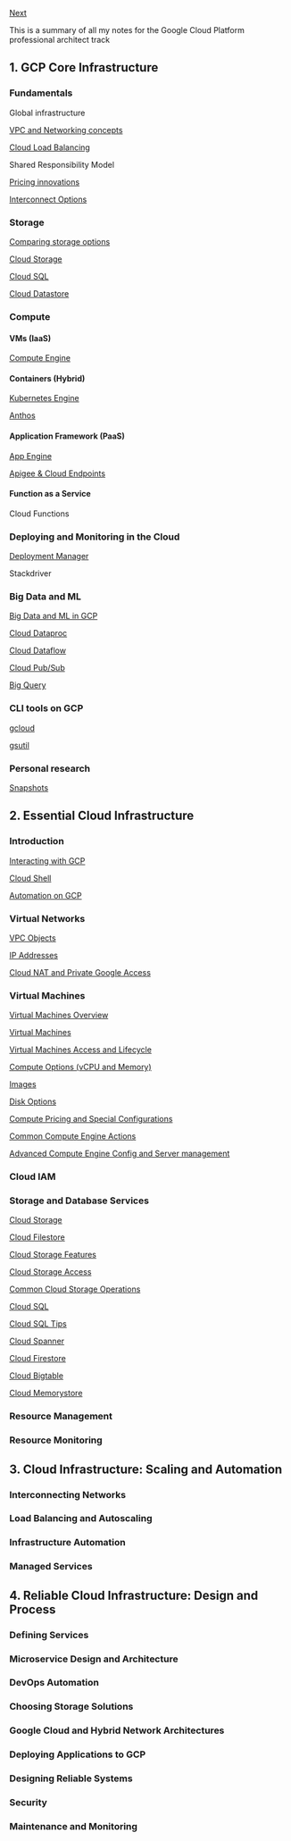 [Next](https://github.com/paulowe/gcp/blob/main/gcp-core-infrastructure/vpc-networks.md)

This is a summary of all my notes for the Google Cloud Platform professional architect track

## 1. GCP Core Infrastructure                                                                                                                                           
### Fundamentals
Global infrastructure

[VPC and Networking concepts](https://github.com/paulowe/gcp/blob/main/gcp-core-infrastructure/vpc-networks.md)

[Cloud Load Balancing](https://github.com/paulowe/gcp/blob/main/gcp-core-infrastructure/cloud-load-balancer.md)

Shared Responsibility Model

[Pricing innovations](https://github.com/paulowe/gcp/blob/main/gcp-core-infrastructure/pricing.md)

[Interconnect Options](https://github.com/paulowe/gcp/blob/main/gcp-core-infrastructure/interconnect-options.md)
### Storage
[Comparing storage options](https://github.com/paulowe/gcp/blob/main/gcp-core-infrastructure/comparing-storage-options.md) 

[Cloud Storage](https://github.com/paulowe/gcp/blob/main/gcp-core-infrastructure/storage.md)

[Cloud SQL](https://github.com/paulowe/gcp/blob/main/gcp-core-infrastructure/cloud-sql.md)

[Cloud Datastore](https://github.com/paulowe/gcp/blob/main/gcp-core-infrastructure/cloud-datastore.md)
### Compute

#### VMs (IaaS)
[Compute Engine](https://github.com/paulowe/gcp/blob/main/gcp-core-infrastructure/compute-engine.md)
#### Containers (Hybrid)
[Kubernetes Engine](https://github.com/paulowe/gcp/blob/main/gcp-core-infrastructure/kubernetes-engine.md)

[Anthos](https://github.com/paulowe/gcp/blob/main/gcp-core-infrastructure/anthos.md)  
#### Application Framework (PaaS)
[App Engine](https://github.com/paulowe/gcp/blob/main/gcp-core-infrastructure/app-engine.md)

[Apigee & Cloud Endpoints](https://github.com/paulowe/gcp/blob/main/gcp-core-infrastructure/apigee_cloud-endpoints.md)

#### Function as a Service

Cloud Functions

### Deploying and Monitoring in the Cloud
[Deployment Manager](https://github.com/paulowe/gcp/blob/main/gcp-core-infrastructure/deployment-manager.md)

Stackdriver

### Big Data and ML
[Big Data and ML in GCP](https://github.com/paulowe/gcp/blob/main/gcp-core-infrastructure/big_data_ml.md)

[Cloud Dataproc](https://github.com/paulowe/gcp/blob/main/gcp-core-infrastructure/dataproc.md)

[Cloud Dataflow](https://github.com/paulowe/gcp/blob/main/gcp-core-infrastructure/dataflow.md)

[Cloud Pub/Sub](https://github.com/paulowe/gcp/blob/main/gcp-core-infrastructure/cloud-pubsub.md)

[Big Query](https://github.com/paulowe/gcp/blob/main/gcp-core-infrastructure/bigquery.md)

### CLI tools on GCP 
[gcloud](https://github.com/paulowe/gcp/blob/main/gcp-core-infrastructure/gcloud.md)

[gsutil](https://github.com/paulowe/gcp/blob/main/gcp-core-infrastructure/gsutil.md)

### Personal research
[Snapshots](https://github.com/paulowe/gcp/blob/main/gcp-core-infrastructure/snapshots.md)

## 2. Essential Cloud Infrastructure
### Introduction
[Interacting with GCP](https://github.com/paulowe/gcp/blob/main/interacting-with-gcp.md)

[Cloud Shell](https://github.com/paulowe/gcp/blob/main/cloud-shell.md)

[Automation on GCP](https://github.com/paulowe/gcp/blob/main/automation-on-gcp.md)

### Virtual Networks
[VPC Objects](https://github.com/paulowe/gcp/blob/main/vpc-objects.md)

[IP Addresses](https://github.com/paulowe/gcp/blob/main/ip-addresses.md)

[Cloud NAT and Private Google Access](https://github.com/paulowe/gcp/blob/main/cloud-nat-pga.md)

### Virtual Machines

[Virtual Machines Overview](https://github.com/paulowe/gcp/blob/main/virtual-machines-overview.md)

[Virtual Machines](https://github.com/paulowe/gcp/blob/main/virtual-machines.md)

[Virtual Machines Access and Lifecycle](https://github.com/paulowe/gcp/blob/main/vm-access-lifecycle.md)

[Compute Options (vCPU and Memory)](https://github.com/paulowe/gcp/blob/main/compute-options.md)

[Images](https://github.com/paulowe/gcp/blob/main/images.md)

[Disk Options](https://github.com/paulowe/gcp/blob/main/disk-options.md)

[Compute Pricing and Special Configurations](https://github.com/paulowe/gcp/blob/main/vm-pricing-special-configs.md)

[Common Compute Engine Actions](https://github.com/paulowe/gcp/blob/main/compute-engine-actions.md)

[Advanced Compute Engine Config and Server management](https://github.com/paulowe/gcp/blob/main/mc-server-lab.md)

### Cloud IAM


### Storage and Database Services
[Cloud Storage](https://github.com/paulowe/gcp/blob/main/cloud-storage.md)

[Cloud Filestore](https://github.com/paulowe/gcp/blob/main/cloud-filestore.md)

[Cloud Storage Features](https://github.com/paulowe/gcp/blob/main/cloud-storage-features.md)

[Cloud Storage Access](https://github.com/paulowe/gcp/blob/main/cloud-storage-access.md)

[Common Cloud Storage Operations](https://github.com/paulowe/gcp/blob/main/common-cloud-storage-ops.md)

[Cloud SQL](https://github.com/paulowe/gcp/blob/main/cloud-sql.md)

[Cloud SQL Tips](https://github.com/paulowe/gcp/blob/main/cloud-sql-tips.md)

[Cloud Spanner](https://github.com/paulowe/gcp/blob/main/cloud-spanner.md)

[Cloud Firestore](https://github.com/paulowe/gcp/blob/main/cloud-firestore.md)

[Cloud Bigtable](https://github.com/paulowe/gcp/blob/main/cloud-bigtable.md)

[Cloud Memorystore](https://github.com/paulowe/gcp/blob/main/cloud-memstore.md)

### Resource Management

### Resource Monitoring

## 3. Cloud Infrastructure: Scaling and Automation
### Interconnecting Networks

### Load Balancing and Autoscaling

### Infrastructure Automation

### Managed Services

## 4. Reliable Cloud Infrastructure: Design and Process
### Defining Services

### Microservice Design and Architecture

### DevOps Automation

### Choosing Storage Solutions

### Google Cloud and Hybrid Network Architectures

### Deploying Applications to GCP

### Designing Reliable Systems

### Security

### Maintenance and Monitoring
